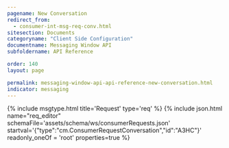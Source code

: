 ```yaml
---
pagename: New Conversation
redirect_from:
  - consumer-int-msg-req-conv.html
sitesection: Documents
categoryname: "Client Side Configuration"
documentname: Messaging Window API
subfoldername: API Reference

order: 140
layout: page

permalink: messaging-window-api-api-reference-new-conversation.html
indicator: messaging
---
```


{% include msgtype.html title='Request' type='req' %}
{% include json.html name="req_editor" 
    schemaFile='assets/schema/ws/consumerRequests.json'
    startval='{"type":"cm.ConsumerRequestConversation","id":"A3HC"}'
    readonly_oneOf = 'root'
    properties=true %}



